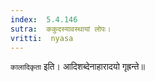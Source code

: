 ```yaml
---
index:  5.4.146
sutra:  ककुदस्यावस्थायां लोपः।
vritti:  nyasa
---
```


`कालादिकृता` इति। आदिशब्देनाहारादयो गृह्रन्ते॥
